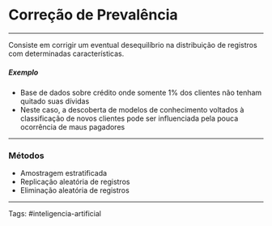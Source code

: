 
# Correção de Prevalência

---

Consiste em corrigir um eventual desequilíbrio na distribuição de registros com determinadas características.

##### Exemplo

- Base de dados sobre crédito onde somente 1% dos clientes não tenham quitado suas dívidas
- Neste caso, a descoberta de modelos de conhecimento voltados à classificação de novos clientes pode ser influenciada pela pouca ocorrência de maus pagadores

---

### Métodos

- Amostragem estratificada
- Replicação aleatória de registros
- Eliminação aleatória de registros

---

Tags: #inteligencia-artificial

